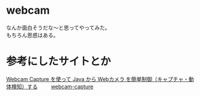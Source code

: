 # webcam
なんか面白そうだな～と思ってやってみた。  
もちろん思惑はある。  

# 参考にしたサイトとか  
[Webcam Capture を使って Java から Webカメラ を簡単制御（キャプチャ・動体検知）する](http://netbuffalo.doorblog.jp/archives/4528385.html)  　　
[webcam-capture](https://github.com/sarxos/webcam-capture)
